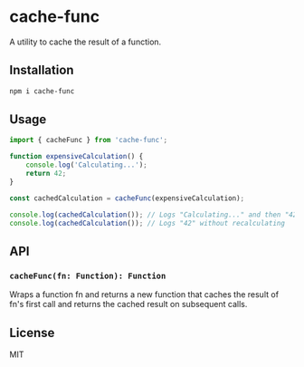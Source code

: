 # cache-func

A utility to cache the result of a function.

## Installation

```sh
npm i cache-func
```

## Usage

```js
import { cacheFunc } from 'cache-func';

function expensiveCalculation() {
	console.log('Calculating...');
	return 42;
}

const cachedCalculation = cacheFunc(expensiveCalculation);

console.log(cachedCalculation()); // Logs "Calculating..." and then "42"
console.log(cachedCalculation()); // Logs "42" without recalculating
```

## API

### `cacheFunc(fn: Function): Function`

Wraps a function fn and returns a new function that caches the result of fn's first call and returns the cached result on subsequent calls.

## License

MIT

